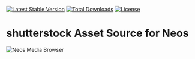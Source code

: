 [![Latest Stable Version](https://poser.pugx.org/cvette/neos-assetsource-shutterstock/v/stable)](https://packagist.org/packages/cvette/neos-assetsource-shutterstock) [![Total Downloads](https://poser.pugx.org/cvette/neos-assetsource-shutterstock/downloads)](https://packagist.org/packages/cvette/google-tag-manager) [![License](https://poser.pugx.org/cvette/neos-assetsource-shutterstock/license)](https://packagist.org/packages/cvette/neos-assetsource-shutterstock)

# shutterstock Asset Source for Neos

![Neos Media Browser](https://i.imgur.com/tX8jFk9.png)
